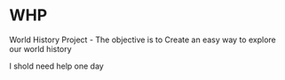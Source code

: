 # WHP
World History Project - The objective is to Create an easy way to explore our world history

I shold need help one day

